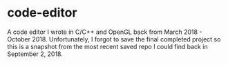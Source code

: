 # code-editor
A code editor I wrote in C/C++ and OpenGL back from March 2018 - October 2018. Unfortunately, I forgot to save the final completed project so this is a snapshot from the most recent saved repo I could find back in September 2, 2018.
